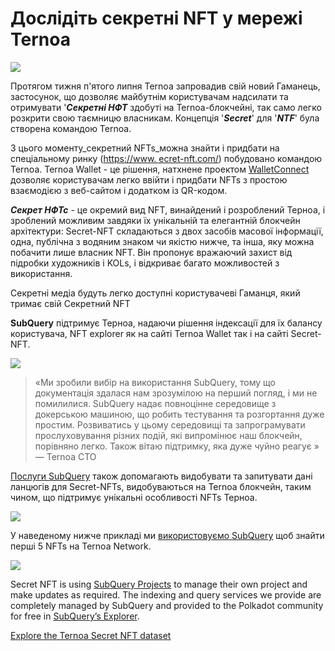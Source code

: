 # Дослідіть секретні NFT у мережі Ternoa

![](https://miro.medium.com/max/1200/0*s1fSGGelS-HVJNBm)

Протягом тижня п'ятого липня Ternoa запровадив свій новий Гаманець, застосунок, що дозволяє майбутнім користувачам надсилати та отримувати '**_Секретні НФТ_** здобуті на Ternoa-блокчейні, так само легко розкрити свою таємницю власникам. Концепція '**_Secret_**' для '**_NTF_**' була створена командою Ternoa.

З цього моменту_секретний NFTs_можна знайти і придбати на спеціальному ринку ([https://www. ecret-nft.com/](https://www.secret-nft.com/)) побудовано командою Ternoa. Ternoa Wallet - це рішення, натхнене проектом [WalletConnect](https://walletconnect.org/) дозволяє користувачам легко ввійти і придбати NFTs з простою взаємодією з веб-сайтом і додатком із QR-кодом.

**_Секрет НФТс_** - це окремий вид NFT, винайдений і розроблений Терноа, і зроблений можливим завдяки їх унікальній та елегантній блокчейн архітектури: Secret-NFT складаються з двох засобів масової інформації, одна, публічна з водяним знаком чи якістю нижче, та інша, яку можна побачити лише власник NFT. Він пропонує вражаючий захист від підробки художників і KOLs, і відкриває багато можливостей з використання.

Секретні медіа будуть легко доступні користувачеві Гаманця, який тримає свій Секретний NFT

**SubQuery** підтримує Терноа, надаючи рішення індексації для їх балансу користувача, NFT explorer як на сайті Ternoa Wallet так і на сайті Secret-NFT.

![](https://miro.medium.com/max/1400/0*gquKRKBgiyAAxRFZ)

> «Ми зробили вибір на використання SubQuery, тому що документація здалася нам зрозумілою на перший погляд, і ми не помилилися. SubQuery надає повноцінне середовище з докерською машиною, що робить тестування та розгортання дуже простим. Розвиватись у цьому середовищі та запрограмувати прослуховування різних подій, які випромінює наш блокчейн, порівняно легко. Також вітаю підтримку, яка дуже чуйно реагує » — Ternoa CTO

[Послуги SubQuery](https://subquery.network/) також допомагають видобувати та запитувати дані ланцюгів для Secret-NFTs, видобуваються на Ternoa блокчейн, таким чином, що підтримує унікальні особливості NFTs Терноа.

![](https://miro.medium.com/max/1400/0*CA7lfxmZxHCKhzWw)

У наведеному нижче прикладі ми [використовуємо SubQuery](https://explorer.subquery.network/subquery/capsule-corp-ternoa/indexer) щоб знайти перші 5 NFTs на Ternoa Network.

![](https://miro.medium.com/max/1400/0*YaQGpb3xUn7BUESx)

Secret NFT is using [SubQuery Projects](https://project.subquery.network/) to manage their own project and make updates as required. The indexing and query services we provide are completely managed by SubQuery and provided to the Polkadot community for free in [SubQuery’s Explorer](https://explorer.subquery.network/).

[Explore the Ternoa Secret NFT dataset](https://explorer.subquery.network/subquery/capsule-corp-ternoa/indexer)